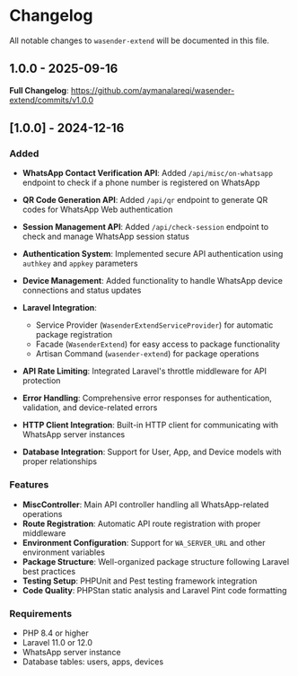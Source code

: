 # Changelog

All notable changes to `wasender-extend` will be documented in this file.

## 1.0.0 - 2025-09-16

**Full Changelog**: https://github.com/aymanalareqi/wasender-extend/commits/v1.0.0

## [1.0.0] - 2024-12-16

### Added

- **WhatsApp Contact Verification API**: Added `/api/misc/on-whatsapp` endpoint to check if a phone number is registered on WhatsApp
- **QR Code Generation API**: Added `/api/qr` endpoint to generate QR codes for WhatsApp Web authentication
- **Session Management API**: Added `/api/check-session` endpoint to check and manage WhatsApp session status
- **Authentication System**: Implemented secure API authentication using `authkey` and `appkey` parameters
- **Device Management**: Added functionality to handle WhatsApp device connections and status updates
- **Laravel Integration**:
  - Service Provider (`WasenderExtendServiceProvider`) for automatic package registration
  - Facade (`WasenderExtend`) for easy access to package functionality
  - Artisan Command (`wasender-extend`) for package operations
  
- **API Rate Limiting**: Integrated Laravel's throttle middleware for API protection
- **Error Handling**: Comprehensive error responses for authentication, validation, and device-related errors
- **HTTP Client Integration**: Built-in HTTP client for communicating with WhatsApp server instances
- **Database Integration**: Support for User, App, and Device models with proper relationships

### Features

- **MiscController**: Main API controller handling all WhatsApp-related operations
- **Route Registration**: Automatic API route registration with proper middleware
- **Environment Configuration**: Support for `WA_SERVER_URL` and other environment variables
- **Package Structure**: Well-organized package structure following Laravel best practices
- **Testing Setup**: PHPUnit and Pest testing framework integration
- **Code Quality**: PHPStan static analysis and Laravel Pint code formatting

### Requirements

- PHP 8.4 or higher
- Laravel 11.0 or 12.0
- WhatsApp server instance
- Database tables: users, apps, devices
